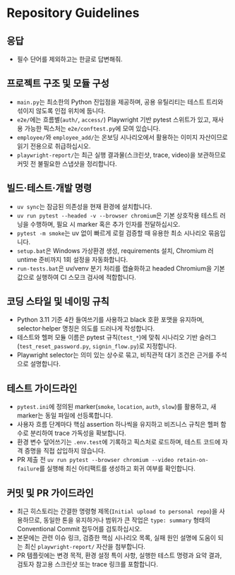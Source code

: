 # Repository Guidelines
## 응답
- 필수 단어를 제외하고는 한글로 답변해줘.

## 프로젝트 구조 및 모듈 구성
- `main.py`는 최소한의 Python 진입점을 제공하며, 공용 유틸리티는 테스트 트리와 섞이지 않도록 인접 위치에 둡니다.
- `e2e/`에는 흐름별(`auth/`, `access/`) Playwright 기반 pytest 스위트가 있고, 재사용 가능한 픽스처는 `e2e/conftest.py`에 모여 있습니다.
- `employee/`와 `employee_add/`는 온보딩 시나리오에서 활용하는 이미지 자산이므로 읽기 전용으로 취급하십시오.
- `playwright-report/`는 최근 실행 결과물(스크린샷, trace, video)을 보관하므로 커밋 전 불필요한 스냅샷을 정리합니다.

## 빌드·테스트·개발 명령
- `uv sync`는 잠금된 의존성을 현재 환경에 설치합니다.
- `uv run pytest --headed -v --browser chromium`은 기본 상호작용 테스트 러닝을 수행하며, 필요 시 marker 혹은 추가 인자를 전달하십시오.
- `pytest -m smoke`는 uv 없이 빠르게 로컬 검증할 때 유용한 최소 시나리오 묶음입니다.
- `setup.bat`은 Windows 가상환경 생성, requirements 설치, Chromium 러untime 준비까지 1회 설정을 자동화합니다.
- `run-tests.bat`은 uv/venv 분기 처리를 캡슐화하고 headed Chromium을 기본값으로 실행하여 CI 스모크 검사에 적합합니다.

## 코딩 스타일 및 네이밍 규칙
- Python 3.11 기준 4칸 들여쓰기를 사용하고 black 호환 포맷을 유지하며, selector·helper 명칭은 의도를 드러나게 작성합니다.
- 테스트와 헬퍼 모듈 이름은 pytest 규칙(`test_*`)에 맞춰 시나리오 기반 슬러그(`test_reset_password.py`, `signin_flow.py`)로 지정합니다.
- Playwright selector는 의미 있는 상수로 묶고, 비직관적 대기 조건은 근거를 주석으로 설명합니다.

## 테스트 가이드라인
- `pytest.ini`에 정의된 marker(`smoke`, `location`, `auth`, `slow`)를 활용하고, 새 marker는 동일 파일에 선등록합니다.
- 사용자 흐름 단계마다 핵심 assertion 하나씩을 유지하고 비즈니스 규칙은 헬퍼 함수로 분리하여 trace 가독성을 확보합니다.
- 환경 변수 덮어쓰기는 `.env.test`에 기록하고 픽스처로 로드하며, 테스트 코드에 자격 증명을 직접 삽입하지 않습니다.
- PR 제출 전 `uv run pytest --browser chromium --video retain-on-failure`를 실행해 최신 아티팩트를 생성하고 회귀 여부를 확인합니다.

## 커밋 및 PR 가이드라인
- 최근 히스토리는 간결한 명령형 제목(`Initial upload to personal repo`)을 사용하므로, 동일한 톤을 유지하거나 범위가 큰 작업은 `type: summary` 형태의 Conventional Commit 접두어를 검토하십시오.
- 본문에는 관련 이슈 링크, 검증한 핵심 시나리오 목록, 실패 원인 설명에 도움이 되는 최신 `playwright-report/` 자산을 첨부합니다.
- PR 템플릿에는 변경 목적, 환경 설정 특이 사항, 실행한 테스트 명령과 요약 결과, 검토자 참고용 스크린샷 또는 trace 링크를 포함합니다.
